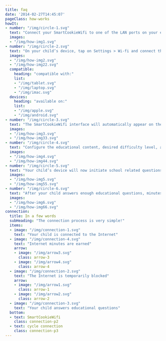 ```yaml
---
title: faq
date: '2014-02-27T14:45:07'
pageClass: how-works
howIt:
- number: "/img/circle-1.svg"
  text: "Connect your SmartCookieWifi to one of the LAN ports on your existing router."
  images:
  - "/img/how-img1.svg"
- number: "/img/circle-2.svg"
  text: "On your child’s device, tap on Settings > Wi-fi and connect the 	device to the SmartCookieWifi network."
  images:
  - "/img/how-img2.svg"
  - "/img/how-img22.svg"
  compatible: 
    heading: "compatible with:"
    list:
    - "/img/tablet.svg"
    - "/img/laptop.svg"
    - "/img/imac.svg"
  devices: 
    heading: "available on:"
    list:
    - "/img/apple.svg"
    - "/img/android.svg"
- number: "/img/circle-3.svg"
  text: "The SmartCookieWifi interface will automatically appear on the device display."
  images:
  - "/img/how-img3.svg"
  - "/img/how-img33.svg"
- number: "/img/circle-4.svg"
  text: "Configure the educational content, desired difficulty level, and preferences through the “Parent” settings."
  images:
  - "/img/how-img4.svg"
  - "/img/how-img44.svg"
- number: "/img/circle-5.svg"
  text: "Your child’s device will now initiate school related questions	at the time intervals you set."
  images:
  - "/img/how-img5.svg"
  - "/img/how-img55.svg"
- number: "/img/circle-6.svg"
  text: "After your child answers enough educational questions, minutes are earned, and the Internet will be reactivated"
  images:
  - "/img/how-img6.svg"
  - "/img/how-img66.svg"
connection:
  title: In a few words
  subHeading: "The connection process is very simple!"
  items:
  - image: "/img/connection-1.svg"
    text: "Your child is connected to the Internet"
  - image: "/img/connection-4.svg"
    text: "Internet minutes are earned"
    arrow:
    - image: "/img/arrow3.svg"
      class: arrow-3
    - image: "/img/arrow4.svg"
      class: arrow-4
  - image: "/img/connection-2.svg"
    text: "The Internet is temporarily blocked"
    arrow:
    - image: "/img/arrow1.svg"
      class: arrow-1
    - image: "/img/arrow2.svg"
      class: arrow-2
  - image: "/img/connection-3.svg"
    text: "Your child answers educational questions"
  bottom:
  - text: SmartCookieWifi
    class: connection-p2
  - text: cycle connection
    class: connection-p3
---
```

